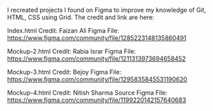 I recreated projects I found on Figma to improve my knowledge of Git, HTML, CSS using Grid. The credit and link are here:

Index.html
Credit: Faizan Ali
Figma File:
https://www.figma.com/community/file/1285223148135860491

Mockup-2.html
Credit: Rabia Israr
Figma File:
 https://www.figma.com/community/file/1211313973694658452

Mockup-3.html
Credit: Bejoy
Figma File:
 https://www.figma.com/community/file/1295835845531190620

Mockup-4.html
Credit: Nitish Sharma
Source Figma File:
 https://www.figma.com/community/file/1199220142157640683
 
